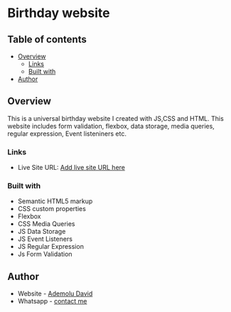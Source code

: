 # Birthday website 

## Table of contents

- [Overview](#overview)
  - [Links](#links)
  - [Built with](#built-with)
- [Author](#author)

## Overview
This is a universal birthday website I created with JS,CSS and HTML. This website includes form validation, flexbox, data storage, media queries, regular expression, Event listeniners etc.

### Links
- Live Site URL: [Add live site URL here](https://itsbirthday.netlify.app/)

### Built with

- Semantic HTML5 markup
- CSS custom properties
- Flexbox
- CSS Media Queries
- JS Data Storage 
- JS Event Listeners
- JS Regular Expression
- Js Form Validation

## Author

- Website - [Ademolu David](https://itsbirthday.netlify.app/)
- Whatsapp - [contact me](https://wa.me/2348167835435)
